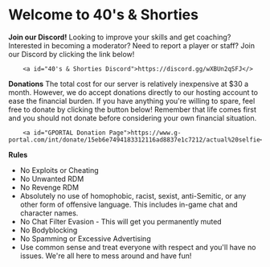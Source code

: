 #                             Welcome to **40's & Shorties**

**Join our Discord!**
     Looking to improve your skills and get coaching? Interested in becoming a moderator? Need to report a player or staff? Join our Discord by clicking the link below!

        <a id="40's & Shorties Discord">https://discord.gg/wXBUn2qSFJ</>


**Donations**
    The total cost for our server is relatively inexpensive at $30 a month. However, we do accept donations directly to our hosting account to ease the financial burden. If you have anything you're willing to spare, feel free to donate by clicking the button below! Remember that life comes first and you should not donate before considering your own financial situation.
    
        <a id="GPORTAL Donation Page">https://www.g-portal.com/int/donate/15eb6e7494183312116ad8837e1c7212/actual%20selfie</>


**Rules**
- No Exploits or Cheating
- No Unwanted RDM
- No Revenge RDM
- Absolutely no use of homophobic, racist, sexist, anti-Semitic, or any other form of offensive language. This includes in-game chat and character names.
- No Chat Filter Evasion - This will get you permanently muted
- No Bodyblocking
- No Spamming or Excessive Advertising
- Use common sense and treat everyone with respect and you'll have no issues. We're all here to mess around and have fun!
